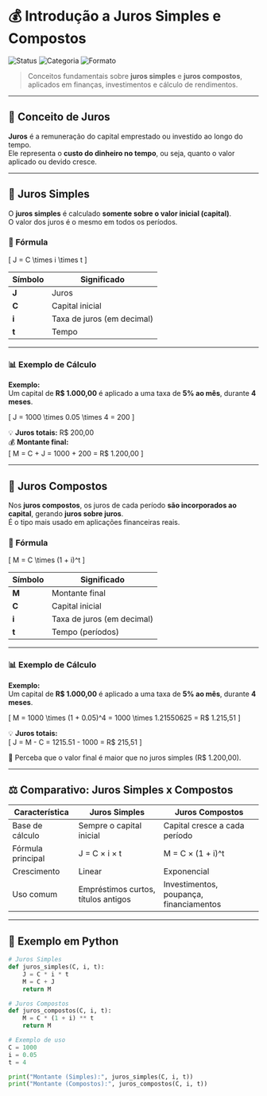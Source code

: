 # 💰 Introdução a Juros Simples e Compostos

![Status](https://img.shields.io/badge/Status-Concluído-green)
![Categoria](https://img.shields.io/badge/Tema-Matemática%20Financeira-blue)
![Formato](https://img.shields.io/badge/Tipo-Estudo%20Teórico-orange)

> Conceitos fundamentais sobre **juros simples** e **juros compostos**, aplicados em finanças, investimentos e cálculo de rendimentos.

---

## 📘 Conceito de Juros

**Juros** é a remuneração do capital emprestado ou investido ao longo do tempo.  
Ele representa o **custo do dinheiro no tempo**, ou seja, quanto o valor aplicado ou devido cresce.

---

## 📗 Juros Simples

O **juros simples** é calculado **somente sobre o valor inicial (capital)**.  
O valor dos juros é o mesmo em todos os períodos.

### 🧮 Fórmula

\[
J = C \times i \times t
\]

| Símbolo | Significado |
|----------|--------------|
| **J** | Juros |
| **C** | Capital inicial |
| **i** | Taxa de juros (em decimal) |
| **t** | Tempo |

---

### 📊 Exemplo de Cálculo

**Exemplo:**  
Um capital de **R$ 1.000,00** é aplicado a uma taxa de **5% ao mês**, durante **4 meses**.

\[
J = 1000 \times 0.05 \times 4 = 200
\]

💡 **Juros totais:** R$ 200,00  
💰 **Montante final:**  
\[
M = C + J = 1000 + 200 = R$ 1.200,00
\]

---

## 📘 Juros Compostos

Nos **juros compostos**, os juros de cada período **são incorporados ao capital**, gerando **juros sobre juros**.  
É o tipo mais usado em aplicações financeiras reais.

### 🧮 Fórmula

\[
M = C \times (1 + i)^t
\]

| Símbolo | Significado |
|----------|--------------|
| **M** | Montante final |
| **C** | Capital inicial |
| **i** | Taxa de juros (em decimal) |
| **t** | Tempo (períodos) |

---

### 📊 Exemplo de Cálculo

**Exemplo:**  
Um capital de **R$ 1.000,00** é aplicado a uma taxa de **5% ao mês**, durante **4 meses**.

\[
M = 1000 \times (1 + 0.05)^4 = 1000 \times 1.21550625 = R$ 1.215,51
\]

💡 **Juros totais:**  
\[
J = M - C = 1215.51 - 1000 = R$ 215,51
\]

🧠 Perceba que o valor final é maior que no juros simples (R$ 1.200,00).

---

## ⚖️ Comparativo: Juros Simples x Compostos

| Característica | Juros Simples | Juros Compostos |
|----------------|----------------|----------------|
| Base de cálculo | Sempre o capital inicial | Capital cresce a cada período |
| Fórmula principal | J = C × i × t | M = C × (1 + i)^t |
| Crescimento | Linear | Exponencial |
| Uso comum | Empréstimos curtos, títulos antigos | Investimentos, poupança, financiamentos |

---

## 🧮 Exemplo em Python

```python
# Juros Simples
def juros_simples(C, i, t):
    J = C * i * t
    M = C + J
    return M

# Juros Compostos
def juros_compostos(C, i, t):
    M = C * (1 + i) ** t
    return M

# Exemplo de uso
C = 1000
i = 0.05
t = 4

print("Montante (Simples):", juros_simples(C, i, t))
print("Montante (Compostos):", juros_compostos(C, i, t))
